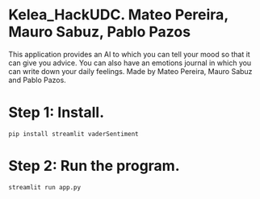 # Kelea_HackUDC. Mateo Pereira, Mauro Sabuz, Pablo Pazos
This application provides an AI to which you can tell your mood so that it can give you advice. You can also have an emotions journal in which you can write down your daily feelings. Made by Mateo Pereira, Mauro Sabuz and Pablo Pazos.

# Step 1: Install.
`pip install streamlit vaderSentiment`

# Step 2: Run the program.
`streamlit run app.py`
